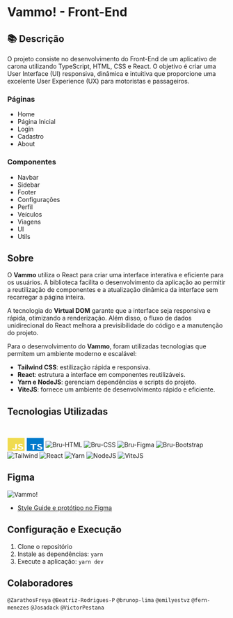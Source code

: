 # Vammo! - Front-End

## 📚 Descrição
O projeto consiste no desenvolvimento do Front-End de um aplicativo de carona utilizando TypeScript, HTML, CSS e React. O objetivo é criar uma User Interface (UI) responsiva, dinâmica e intuitiva que proporcione uma excelente User Experience (UX) para motoristas e passageiros.

### Páginas
- Home
- Página Inicial
- Login
- Cadastro
- About

### Componentes
- Navbar
- Sidebar
- Footer
- Configurações
- Perfil
- Veículos
- Viagens
- UI
- Utils

## Sobre

O **Vammo** utiliza o React para criar uma interface interativa e eficiente para os usuários. A biblioteca facilita o desenvolvimento da aplicação ao permitir a reutilização de componentes e a atualização dinâmica da interface sem recarregar a página inteira.

A tecnologia do **Virtual DOM** garante que a interface seja responsiva e rápida, otimizando a renderização. Além disso, o fluxo de dados unidirecional do React melhora a previsibilidade do código e a manutenção do projeto.

Para o desenvolvimento do **Vammo**, foram utilizadas tecnologias que permitem um ambiente moderno e escalável:

- **Tailwind CSS**: estilização rápida e responsiva.
- **React**: estrutura a interface em componentes reutilizáveis.
- **Yarn e NodeJS**: gerenciam dependências e scripts do projeto.
- **ViteJS**: fornece um ambiente de desenvolvimento rápido e eficiente.

## Tecnologias Utilizadas

<div style="display: inline_block"><br>

  <img align="center" alt="Bru-Js" height="30" width="40"
  src="https://raw.githubusercontent.com/devicons/devicon/master/icons/javascript/javascript-plain.svg">
  <img align="center" alt="Bru-Ts" height="30" width="40"
  src="https://raw.githubusercontent.com/devicons/devicon/master/icons/typescript/typescript-plain.svg">
  <img align="center" alt="Bru-HTML" height="30" width="40"
  src="https://cdn.jsdelivr.net/gh/devicons/devicon@latest/icons/html5/html5-original.svg">
  <img align="center" alt="Bru-CSS" height="30" width="40"
  src="https://cdn.jsdelivr.net/gh/devicons/devicon@latest/icons/css3/css3-original.svg">
  <img align="center" alt="Bru-Figma" height="30" width="40"
  src="https://cdn.jsdelivr.net/gh/devicons/devicon@latest/icons/figma/figma-original.svg">
  <img align="center" alt="Bru-Bootstrap" height="30" width="40"
  src="https://cdn.jsdelivr.net/gh/devicons/devicon@latest/icons/bootstrap/bootstrap-original.svg">
  <img align="center" alt="Tailwind" height="30" width="40"
  src="https://cdn.jsdelivr.net/gh/devicons/devicon@latest/icons/tailwindcss/tailwindcss-original.svg">
  <img align="center" alt="React" height="30" width="40"
  src="https://cdn.jsdelivr.net/gh/devicons/devicon@latest/icons/react/react-original.svg" />
  <img align="center" alt="Yarn" height="30" width="40"
  src="https://cdn.jsdelivr.net/gh/devicons/devicon@latest/icons/yarn/yarn-original.svg">
  <img align="center" alt="NodeJS" height="30" width="40"
  src="https://cdn.jsdelivr.net/gh/devicons/devicon@latest/icons/nodejs/nodejs-original-wordmark.svg">
  <img align="center" alt="ViteJS" height="30" width="40"
  src="https://cdn.jsdelivr.net/gh/devicons/devicon@latest/icons/vitejs/vitejs-original.svg">
    
<div>

## Figma
![Vammo!](https://ik.imagekit.io/grupo03/Vammo/vammo-figma.png?updatedAt=1741294789983)
- [Style Guide e protótipo no Figma](https://www.figma.com/design/ijIukZzYsxcnjsGszWPwdF/vammo-front?node-id=13-847&t=xamDYrbnPV2IWTgV-1)

## Configuração e Execução
1. Clone o repositório
2. Instale as dependências: `yarn`
3. Execute a aplicação: `yarn dev`

## Colaboradores

`@ZarathosFreya`
`@Beatriz-Rodrigues-P`
`@brunop-lima`
`@emilyestvz`
`@fern-menezes`
`@Josadack`
`@VictorPestana`


